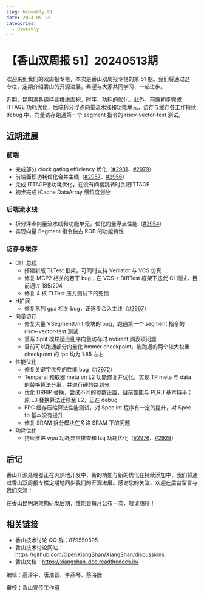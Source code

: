 ```yaml
---
slug: biweekly-51
date: 2024-05-13
categories:
  - Biweekly
---
```


# 【香山双周报 51】20240513期

欢迎来到我们的双周报专栏，本次是香山双周报专栏的第 51 期。我们将通过这一专栏，定期介绍香山的开源进展，希望与大家共同学习、一起进步。

近期，昆明湖各组持续推进面积、时序、功耗的优化。此外，前端初步完成 ITTAGE 功耗优化，后端拆分浮点向量流水线和功能单元，访存与缓存各工作持续 debug 中，向量访存跑通第一个 segment 指令的 riscv-vector-test 测试。

<!-- more -->
## 近期进展

### 前端
- 完成部分 clock gating efficiency 优化（[#2981](https://github.com/OpenXiangShan/XiangShan/pull/2981)、[#2979](https://github.com/OpenXiangShan/XiangShan/pull/2979)）
- 前端面积功耗优化合并主线（[#2957](https://github.com/OpenXiangShan/XiangShan/pull/2957)、[#2956](https://github.com/OpenXiangShan/XiangShan/pull/2956)）
- 完成 ITTAGE低功耗优化，在没有间接跳转时关闭ITTAGE 
- 初步完成 ICache DataArray 细粒度划分

### 后端流水线
- 拆分浮点向量流水线和功能单元，优化向量浮点性能（[#2954](https://github.com/OpenXiangShan/XiangShan/pull/2954)）
- 实现向量 Segment 指令独占 ROB 的功能特性

### 访存与缓存
- CHI 总线
    - 搭建新版 TLTest 框架，可同时支持 Verilator 与 VCS 仿真
    - 修复 MCP2 相关的若干 bug；在 VCS + DiffTest 框架下迭代 CI 测试，目前通过 185/204
    - 修复 4 核 TLTest 压力测试下的死锁
- H扩展
    - 修复系列 gpa 相关 bug，正逐步合入主线（[#2967](https://github.com/OpenXiangShan/XiangShan/pull/2967)）
- 向量访存
    - 修复大量 VSegmentUnit 模块的 bug，跑通第一个 segment 指令的 riscv-vector-test 测试
    - 重写 Split 模块适应乱序向量访存时 redirect 刷表项问题
    - 目前可以跑通部分向量化 hmmer checkpoint，能跑通的两个较大权重 checkpoint 的 ipc 均为 1.85 左右
- 性能优化
    - 修复关键字优先的性能 bug（[#2972](https://github.com/OpenXiangShan/XiangShan/pull/2972)）
    - Temperal 预取器 meta on L2 功能修复并优化，实现 TP meta 与 data 的替换算法分离，并进行硬的路划分
    - 优化 DRRIP 替换，尝试不同的参数设置，目前性能与 PLRU 基本持平；原 L3 替换算法迁移至 L2，正在 debug
    - FPC 缓存压缩算法性能测试，对 Spec int 程序有一定的提升，对 Spec fp 基本没有提升
    - 修复 SRAM 拆分模块在多路 SRAM 下的问题
- 功耗优化
    - 持续推进 wpu 功耗异常排查和 lsq 功耗优化（[#2976](https://github.com/OpenXiangShan/XiangShan/pull/2976)、[#2928](https://github.com/OpenXiangShan/XiangShan/pull/2928)）

## 后记

香山开源处理器正在火热地开发中，新的功能与新的优化在持续添加中，我们将通过香山双周报专栏定期地同步我们的开源进展。感谢您的关注，欢迎在后台留言与我们交流！

在香山昆明湖架构研发后期，性能会每月公布一次，敬请期待！

## 相关链接

* 香山技术讨论 QQ 群：879550595
* 香山技术讨论网站：https://github.com/OpenXiangShan/XiangShan/discussions
* 香山文档：https://xiangshan-doc.readthedocs.io/


编辑：高泽宇、唐浩晋、李燕琴、蔡洛姗

审校：香山宣传工作组
